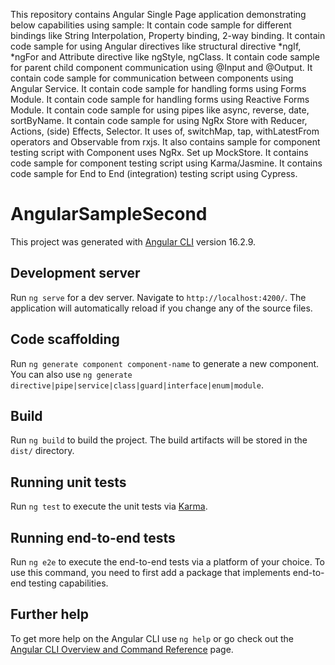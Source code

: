 This repository contains Angular Single Page application demonstrating below capabilities using sample:
It contain code sample for different bindings like String Interpolation, Property binding, 2-way binding.
It contain code sample for using Angular directives like structural directive *ngIf, *ngFor and Attribute directive like ngStyle, ngClass.
It contain code sample for parent child component communication using @Input and @Output.
It contain code sample for communication between components using Angular Service.
It contain code sample for handling forms using Forms Module.
It contain code sample for handling forms using Reactive Forms Module.
It contain code sample for using pipes like async, reverse, date, sortByName.
It contain code sample for using NgRx Store with Reducer, Actions, (side) Effects, Selector. It uses of, switchMap, tap, withLatestFrom operators and Observable from rxjs.
It also contains sample for component testing script with Component uses NgRx. Set up MockStore.
It contains code sample for component testing script using Karma/Jasmine. 
It contains code sample for End to End (integration) testing script using Cypress.






# AngularSampleSecond

This project was generated with [Angular CLI](https://github.com/angular/angular-cli) version 16.2.9.

## Development server

Run `ng serve` for a dev server. Navigate to `http://localhost:4200/`. The application will automatically reload if you change any of the source files.

## Code scaffolding

Run `ng generate component component-name` to generate a new component. You can also use `ng generate directive|pipe|service|class|guard|interface|enum|module`.

## Build

Run `ng build` to build the project. The build artifacts will be stored in the `dist/` directory.

## Running unit tests

Run `ng test` to execute the unit tests via [Karma](https://karma-runner.github.io).

## Running end-to-end tests

Run `ng e2e` to execute the end-to-end tests via a platform of your choice. To use this command, you need to first add a package that implements end-to-end testing capabilities.

## Further help

To get more help on the Angular CLI use `ng help` or go check out the [Angular CLI Overview and Command Reference](https://angular.io/cli) page.
